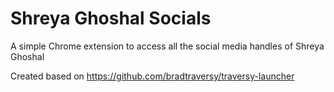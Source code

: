 # Shreya Ghoshal Socials
A simple Chrome extension to access all the social media handles of Shreya Ghoshal

Created based on https://github.com/bradtraversy/traversy-launcher
